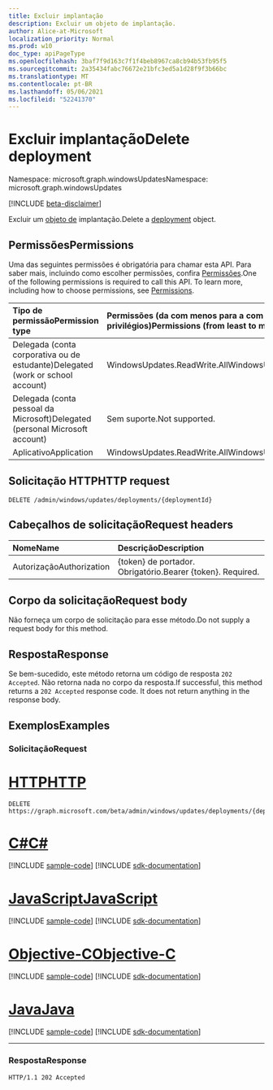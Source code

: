 ```yaml
---
title: Excluir implantação
description: Excluir um objeto de implantação.
author: Alice-at-Microsoft
localization_priority: Normal
ms.prod: w10
doc_type: apiPageType
ms.openlocfilehash: 3baf7f9d163c7f1f4beb8967ca8cb94b53fb95f5
ms.sourcegitcommit: 2a35434fabc76672e21bfc3ed5a1d28f9f3b66bc
ms.translationtype: MT
ms.contentlocale: pt-BR
ms.lasthandoff: 05/06/2021
ms.locfileid: "52241370"
---
```

# <a name="delete-deployment"></a><span data-ttu-id="2441b-103">Excluir implantação</span><span class="sxs-lookup"><span data-stu-id="2441b-103">Delete deployment</span></span>
<span data-ttu-id="2441b-104">Namespace: microsoft.graph.windowsUpdates</span><span class="sxs-lookup"><span data-stu-id="2441b-104">Namespace: microsoft.graph.windowsUpdates</span></span>

[!INCLUDE [beta-disclaimer](../../includes/beta-disclaimer.md)]

<span data-ttu-id="2441b-105">Excluir um [objeto de](../resources/windowsupdates-deployment.md) implantação.</span><span class="sxs-lookup"><span data-stu-id="2441b-105">Delete a [deployment](../resources/windowsupdates-deployment.md) object.</span></span>

## <a name="permissions"></a><span data-ttu-id="2441b-106">Permissões</span><span class="sxs-lookup"><span data-stu-id="2441b-106">Permissions</span></span>
<span data-ttu-id="2441b-p101">Uma das seguintes permissões é obrigatória para chamar esta API. Para saber mais, incluindo como escolher permissões, confira [Permissões](/graph/permissions-reference).</span><span class="sxs-lookup"><span data-stu-id="2441b-p101">One of the following permissions is required to call this API. To learn more, including how to choose permissions, see [Permissions](/graph/permissions-reference).</span></span>

|<span data-ttu-id="2441b-109">Tipo de permissão</span><span class="sxs-lookup"><span data-stu-id="2441b-109">Permission type</span></span>|<span data-ttu-id="2441b-110">Permissões (da com menos para a com mais privilégios)</span><span class="sxs-lookup"><span data-stu-id="2441b-110">Permissions (from least to most privileged)</span></span>|
|:---|:---|
|<span data-ttu-id="2441b-111">Delegada (conta corporativa ou de estudante)</span><span class="sxs-lookup"><span data-stu-id="2441b-111">Delegated (work or school account)</span></span>|<span data-ttu-id="2441b-112">WindowsUpdates.ReadWrite.All</span><span class="sxs-lookup"><span data-stu-id="2441b-112">WindowsUpdates.ReadWrite.All</span></span>|
|<span data-ttu-id="2441b-113">Delegada (conta pessoal da Microsoft)</span><span class="sxs-lookup"><span data-stu-id="2441b-113">Delegated (personal Microsoft account)</span></span>|<span data-ttu-id="2441b-114">Sem suporte.</span><span class="sxs-lookup"><span data-stu-id="2441b-114">Not supported.</span></span>|
|<span data-ttu-id="2441b-115">Aplicativo</span><span class="sxs-lookup"><span data-stu-id="2441b-115">Application</span></span>|<span data-ttu-id="2441b-116">WindowsUpdates.ReadWrite.All</span><span class="sxs-lookup"><span data-stu-id="2441b-116">WindowsUpdates.ReadWrite.All</span></span>|

## <a name="http-request"></a><span data-ttu-id="2441b-117">Solicitação HTTP</span><span class="sxs-lookup"><span data-stu-id="2441b-117">HTTP request</span></span>

<!-- {
  "blockType": "ignored"
}
-->
``` http
DELETE /admin/windows/updates/deployments/{deploymentId}
```

## <a name="request-headers"></a><span data-ttu-id="2441b-118">Cabeçalhos de solicitação</span><span class="sxs-lookup"><span data-stu-id="2441b-118">Request headers</span></span>
|<span data-ttu-id="2441b-119">Nome</span><span class="sxs-lookup"><span data-stu-id="2441b-119">Name</span></span>|<span data-ttu-id="2441b-120">Descrição</span><span class="sxs-lookup"><span data-stu-id="2441b-120">Description</span></span>|
|:---|:---|
|<span data-ttu-id="2441b-121">Autorização</span><span class="sxs-lookup"><span data-stu-id="2441b-121">Authorization</span></span>|<span data-ttu-id="2441b-p102">{token} de portador. Obrigatório.</span><span class="sxs-lookup"><span data-stu-id="2441b-p102">Bearer {token}. Required.</span></span>|

## <a name="request-body"></a><span data-ttu-id="2441b-124">Corpo da solicitação</span><span class="sxs-lookup"><span data-stu-id="2441b-124">Request body</span></span>
<span data-ttu-id="2441b-125">Não forneça um corpo de solicitação para esse método.</span><span class="sxs-lookup"><span data-stu-id="2441b-125">Do not supply a request body for this method.</span></span>

## <a name="response"></a><span data-ttu-id="2441b-126">Resposta</span><span class="sxs-lookup"><span data-stu-id="2441b-126">Response</span></span>

<span data-ttu-id="2441b-p103">Se bem-sucedido, este método retorna um código de resposta `202 Accepted`. Não retorna nada no corpo da resposta.</span><span class="sxs-lookup"><span data-stu-id="2441b-p103">If successful, this method returns a `202 Accepted` response code. It does not return anything in the response body.</span></span>

## <a name="examples"></a><span data-ttu-id="2441b-129">Exemplos</span><span class="sxs-lookup"><span data-stu-id="2441b-129">Examples</span></span>

### <a name="request"></a><span data-ttu-id="2441b-130">Solicitação</span><span class="sxs-lookup"><span data-stu-id="2441b-130">Request</span></span>

# <a name="http"></a>[<span data-ttu-id="2441b-131">HTTP</span><span class="sxs-lookup"><span data-stu-id="2441b-131">HTTP</span></span>](#tab/http)
<!-- {
  "blockType": "request",
  "name": "delete_deployment"
}
-->
``` http
DELETE https://graph.microsoft.com/beta/admin/windows/updates/deployments/{deploymentId}
```
# <a name="c"></a>[<span data-ttu-id="2441b-132">C#</span><span class="sxs-lookup"><span data-stu-id="2441b-132">C#</span></span>](#tab/csharp)
[!INCLUDE [sample-code](../includes/snippets/csharp/delete-deployment-csharp-snippets.md)]
[!INCLUDE [sdk-documentation](../includes/snippets/snippets-sdk-documentation-link.md)]

# <a name="javascript"></a>[<span data-ttu-id="2441b-133">JavaScript</span><span class="sxs-lookup"><span data-stu-id="2441b-133">JavaScript</span></span>](#tab/javascript)
[!INCLUDE [sample-code](../includes/snippets/javascript/delete-deployment-javascript-snippets.md)]
[!INCLUDE [sdk-documentation](../includes/snippets/snippets-sdk-documentation-link.md)]

# <a name="objective-c"></a>[<span data-ttu-id="2441b-134">Objective-C</span><span class="sxs-lookup"><span data-stu-id="2441b-134">Objective-C</span></span>](#tab/objc)
[!INCLUDE [sample-code](../includes/snippets/objc/delete-deployment-objc-snippets.md)]
[!INCLUDE [sdk-documentation](../includes/snippets/snippets-sdk-documentation-link.md)]

# <a name="java"></a>[<span data-ttu-id="2441b-135">Java</span><span class="sxs-lookup"><span data-stu-id="2441b-135">Java</span></span>](#tab/java)
[!INCLUDE [sample-code](../includes/snippets/java/delete-deployment-java-snippets.md)]
[!INCLUDE [sdk-documentation](../includes/snippets/snippets-sdk-documentation-link.md)]

---



### <a name="response"></a><span data-ttu-id="2441b-136">Resposta</span><span class="sxs-lookup"><span data-stu-id="2441b-136">Response</span></span>

<!-- {
  "blockType": "response",
  "truncated": true
}
-->
``` http
HTTP/1.1 202 Accepted
```

